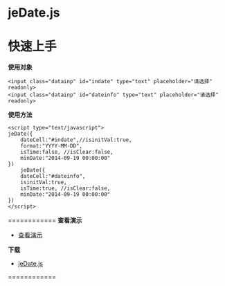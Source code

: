 jeDate.js
=======
# 快速上手

**使用对象**

    <input class="datainp" id="indate" type="text" placeholder="请选择"  readonly>
    <input class="datainp" id="dateinfo" type="text" placeholder="请选择"  readonly>
      
**使用方法**


    <script type="text/javascript">  
 	jeDate({
		dateCell:"#indate",//isinitVal:true,
		format:"YYYY-MM-DD",
		isTime:false, //isClear:false,
		minDate:"2014-09-19 00:00:00"
	})
        jeDate({
		dateCell:"#dateinfo",
		isinitVal:true,
		isTime:true, //isClear:false,
		minDate:"2014-09-19 00:00:00"
	}) 
    </script>

============
**查看演示**

* [查看演示](http://singod.github.io/jeDate/)   

**下载**

* [jeDate.js](https://github.com/singod/jeDate/blob/gh-pages/js/jeDate.js)

============
